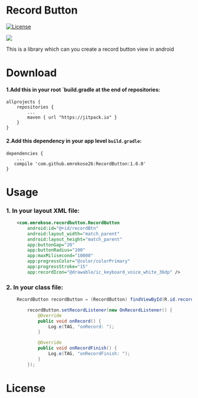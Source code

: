 # Record Button
[![License](https://img.shields.io/badge/license-Apache%202.0-blue.svg)]()

![](https://raw.githubusercontent.com/emrekose26/RecordButton/master/art/recordbutton.gif)


 This is a library which can you create a record button view in android


# Download
#### 1.Add this in your root `build.gradle at the end of repositories:
    allprojects {
        repositories {
            ...
            maven { url "https://jitpack.io" }
        }
    }
  
#### 2.Add this dependency in your app level `build.gradle`:
    dependencies {
        ...
       compile 'com.github.emrekose26:RecordButton:1.0.0'
    }


# Usage
### 1. In your layout XML file:
```xml
    <com.emrekose.recordbutton.RecordButton
        android:id="@+id/recordBtn"
        android:layout_width="match_parent"
        android:layout_height="match_parent"
        app:buttonGap="20"
        app:buttonRadius="100"
        app:maxMilisecond="10000"
        app:progressColor="@color/colorPrimary"
        app:progressStroke="15"
        app:recordIcon="@drawable/ic_keyboard_voice_white_36dp" />
```
  
### 2. In your class file:

```java
    RecordButton recordButton = (RecordButton) findViewById(R.id.recordBtn);

        recordButton.setRecordListener(new OnRecordListener() {
            @Override
            public void onRecord() {
                Log.e(TAG, "onRecord: ");
            }

            @Override
            public void onRecordFinish() {
                Log.e(TAG, "onRecordFinish: ");
            }
        });
```

# License